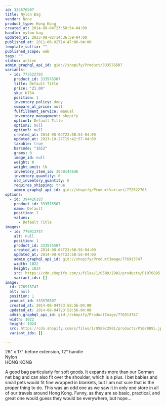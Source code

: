 ```yaml
---
id: 333576507
title: Nylon Bag
vendor: None
product_type: Hong Kong
created_at: 2014-08-04T23:58:54-04:00
handle: nylon-bag
updated_at: 2023-08-02T14:36:59-04:00
published_at: 2011-06-02T14:47:00-04:00
template_suffix: ""
published_scope: web
tags: ""
status: active
admin_graphql_api_id: gid://shopify/Product/333576507
variants:
  - id: 772522703
    product_id: 333576507
    title: Default Title
    price: "21.00"
    sku: K754
    position: 1
    inventory_policy: deny
    compare_at_price: null
    fulfillment_service: manual
    inventory_management: shopify
    option1: Default Title
    option2: null
    option3: null
    created_at: 2014-08-04T23:58:54-04:00
    updated_at: 2023-10-27T19:42:57-04:00
    taxable: true
    barcode: "1652"
    grams: 0
    image_id: null
    weight: 0
    weight_unit: lb
    inventory_item_id: 3550144646
    inventory_quantity: 0
    old_inventory_quantity: 0
    requires_shipping: true
    admin_graphql_api_id: gid://shopify/ProductVariant/772522703
options:
  - id: 394426183
    product_id: 333576507
    name: Default
    position: 1
    values:
      - Default Title
images:
  - id: 776913747
    alt: null
    position: 1
    product_id: 333576507
    created_at: 2014-08-04T23:58:56-04:00
    updated_at: 2014-08-04T23:58:56-04:00
    admin_graphql_api_id: gid://shopify/ProductImage/776913747
    width: 1022
    height: 1024
    src: https://cdn.shopify.com/s/files/1/0589/2901/products/P1070895.jpeg?v=1407211136
    variant_ids: []
image:
  id: 776913747
  alt: null
  position: 1
  product_id: 333576507
  created_at: 2014-08-04T23:58:56-04:00
  updated_at: 2014-08-04T23:58:56-04:00
  admin_graphql_api_id: gid://shopify/ProductImage/776913747
  width: 1022
  height: 1024
  src: https://cdn.shopify.com/s/files/1/0589/2901/products/P1070895.jpeg?v=1407211136
  variant_ids: []

---
```


26" x 17" before extension, 12" handle  
Nylon  
HONG KONG

A good bag particularly for soft goods. It expands more than our German net bag and can also fit over the shoulder, which is a plus. I bet babies and small pets would fit fine wrapped in blankets, but I am not sure that is the proper thing to do. This was an odd one as we saw it in only one store in all of our travels around Hong Kong. Funny, as they are so basic, practical, and great one would guess they would be everywhere, but nope...